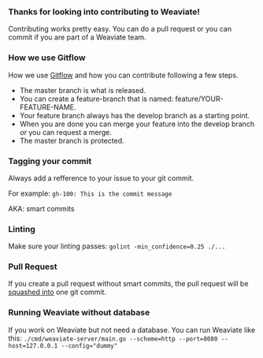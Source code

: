 ### Thanks for looking into contributing to Weaviate!
Contributing works pretty easy. You can do a pull request or you can commit if you are part of a Weaviate team.

### How we use Gitflow
How we use [Gitflow](https://www.atlassian.com/git/tutorials/comparing-workflows/gitflow-workflow) and how you can contribute following a few steps.

- The master branch is what is released.
- You can create a feature-branch that is named: feature/YOUR-FEATURE-NAME.
- Your feature branch always has the develop branch as a starting point.
- When you are done you can merge your feature into the develop branch _or_ you can request a merge.
- The master branch is protected.

### Tagging your commit

Always add a refference to your issue to your git commit.

For example: `gh-100: This is the commit message`

AKA: smart commits

### Linting

Make sure your linting passes: `golint -min_confidence=0.25 ./...`

### Pull Request

If you create a pull request without smart commits, the pull request will be [squashed into](https://blog.github.com/2016-04-01-squash-your-commits/) one git commit.

### Running Weaviate without database

If you work on Weaviate but not need a database. You can run Weaviate like this: `./cmd/weaviate-server/main.go --scheme=http --port=8080 --host=127.0.0.1 --config="dummy"`
